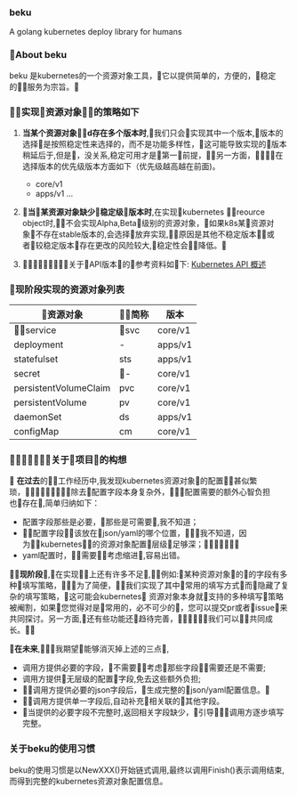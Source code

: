 ### beku
A golang kubernetes deploy library for humans 


### About beku

beku 是kubernetes的一个资源对象工具，它以提供简单的，方便的，稳定的服务为宗旨。

### 实现资源对象的策略如下

1. **当某个资源对象d存在多个版本时**,我们只会实现其中一个版本,版本的选择是按照稳定性来选择的，而不是功能多样性，这可能导致实现的版本稍延后于,但是，没关系,稳定可用才是第一前提，另一方面，在选择版本的优先级版本方面如下（优先级越高越在前面)。
    * core/v1
    * apps/v1
    ...

2. **当某资源对象缺少稳定级版本时**,在实现kubernetes reource object时,不会实现Alpha,Beta级别的资源对象，如果k8s某资源对象不存在stable版本的,会选择放弃实现,原因是其他不稳定版本或者较稳定版本存在更改的风险较大,稳定性会降低。

3. 关于API版本的参考资料如下:
[Kubernetes API 概述](http://kubernetes.kansea.com/docs/api/)

### 现阶段实现的资源对象列表
资源对象 | 简称|  版本
---|---|---
service   | svc| core/v1
deployment | - | apps/v1
statefulset | sts | apps/v1
secret | - | core/v1
persistentVolumeClaim | pvc | core/v1
persistentVolume | pv | core/v1
daemonSet | ds | apps/v1
configMap | cm | core/v1

### 关于项目的构想

**在过去**的工作经历中,我发现kubernetes资源对象的配置甚似繁琐，除去配置字段本身复杂外，配置需要的额外心智负担也存在,简单归纳如下：
 * 配置字段那些是必要，那些是可需要,我不知道；
 * 配置字段该放在json/yaml的哪个位置，我不知道，因为kubernetes的资源对象配置层级足够深；
 * yaml配置时，需要考虑缩进,容易出错。

**现阶段**,在实现上还有许多不足,例如:某种资源对象的的字段有多种填写策略，为了简便，我们实现了其中常用的填写方式而隐藏了复杂的填写策略，这可能会kubernetes 资源对象本身就支持的多种填写策略被阉割，如果您觉得对是常用的，必不可少的，您可以提交pr或者issue来共同探讨。另一方面,还有些功能还趋待完善，我们可以共同成长。

**在未来**,我期望能够消灭掉上述的三点,
 * 调用方提供必要的字段，不需要考虑那些字段需要还是不需要;
 * 调用方提供无层级的配置字段,免去这些额外负担;
 * 调用方提供必要的json字段后，生成完整的json/yaml配置信息。
 * 调用方提供单一字段后,自动补充相关联的其他字段。
 * 当提供的必要字段不完整时,返回相关字段缺少，引导调用方逐步填写完整。


### 关于beku的使用习惯

beku的使用习惯是以NewXXX()开始链式调用,最终以调用Finish()表示调用结束,而得到完整的kubernetes资源对象配置信息。